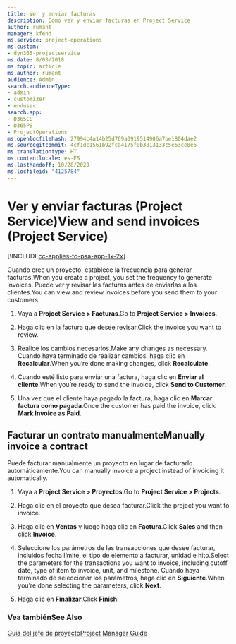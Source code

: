 ```yaml
---
title: Ver y enviar facturas
description: Cómo ver y enviar facturas en Project Service
author: rumant
manager: kfend
ms.service: project-operations
ms.custom:
- dyn365-projectservice
ms.date: 8/03/2018
ms.topic: article
ms.author: rumant
audience: Admin
search.audienceType:
- admin
- customizer
- enduser
search.app:
- D365CE
- D365PS
- ProjectOperations
ms.openlocfilehash: 27994c4a14b25d769a0919514906a7be1804dae2
ms.sourcegitcommit: 4cf1dc1561b92fca4175f0b3813133c5e63ce8e6
ms.translationtype: HT
ms.contentlocale: es-ES
ms.lasthandoff: 10/28/2020
ms.locfileid: "4125784"
---
```

# <a name="view-and-send-invoices-project-service"></a><span data-ttu-id="113ae-103">Ver y enviar facturas (Project Service)</span><span class="sxs-lookup"><span data-stu-id="113ae-103">View and send invoices (Project Service)</span></span>

[!INCLUDE[cc-applies-to-psa-app-1x-2x](../includes/cc-applies-to-psa-app-1x-2x.md)]

<span data-ttu-id="113ae-104">Cuando cree un proyecto, establece la frecuencia para generar facturas.</span><span class="sxs-lookup"><span data-stu-id="113ae-104">When you create a project, you set the frequency to generate invoices.</span></span> <span data-ttu-id="113ae-105">Puede ver y revisar las facturas antes de enviarlas a los clientes.</span><span class="sxs-lookup"><span data-stu-id="113ae-105">You can view and review invoices before you send them to your customers.</span></span>  
  
1.  <span data-ttu-id="113ae-106">Vaya a **Project Service > Facturas**.</span><span class="sxs-lookup"><span data-stu-id="113ae-106">Go to **Project Service > Invoices**.</span></span>  
  
2.  <span data-ttu-id="113ae-107">Haga clic en la factura que desee revisar.</span><span class="sxs-lookup"><span data-stu-id="113ae-107">Click the invoice you want to review.</span></span>  
  
3.  <span data-ttu-id="113ae-108">Realice los cambios necesarios.</span><span class="sxs-lookup"><span data-stu-id="113ae-108">Make any changes as necessary.</span></span> <span data-ttu-id="113ae-109">Cuando haya terminado de realizar cambios, haga clic en **Recalcular**.</span><span class="sxs-lookup"><span data-stu-id="113ae-109">When you’re done making changes, click **Recalculate**.</span></span>  
  
4.  <span data-ttu-id="113ae-110">Cuando esté listo para enviar una factura, haga clic en **Enviar al cliente**.</span><span class="sxs-lookup"><span data-stu-id="113ae-110">When you’re ready to send the invoice, click **Send to Customer**.</span></span>  
  
5.  <span data-ttu-id="113ae-111">Una vez que el cliente haya pagado la factura, haga clic en **Marcar factura como pagada**.</span><span class="sxs-lookup"><span data-stu-id="113ae-111">Once the customer has paid the invoice, click **Mark Invoice as Paid**.</span></span>  
  
## <a name="manually-invoice-a-contract"></a><span data-ttu-id="113ae-112">Facturar un contrato manualmente</span><span class="sxs-lookup"><span data-stu-id="113ae-112">Manually invoice a contract</span></span>  
 <span data-ttu-id="113ae-113">Puede facturar manualmente un proyecto en lugar de facturarlo automáticamente.</span><span class="sxs-lookup"><span data-stu-id="113ae-113">You can manually invoice a project instead of invoicing it automatically.</span></span>  
  
1.  <span data-ttu-id="113ae-114">Vaya a **Project Service > Proyectos**.</span><span class="sxs-lookup"><span data-stu-id="113ae-114">Go to **Project Service > Projects**.</span></span>  
  
2.  <span data-ttu-id="113ae-115">Haga clic en el proyecto que desea facturar.</span><span class="sxs-lookup"><span data-stu-id="113ae-115">Click the project you want to invoice.</span></span>  
  
3.  <span data-ttu-id="113ae-116">Haga clic en **Ventas** y luego haga clic en **Factura**.</span><span class="sxs-lookup"><span data-stu-id="113ae-116">Click **Sales** and then click **Invoice**.</span></span>  
  
4.  <span data-ttu-id="113ae-117">Seleccione los parámetros de las transacciones que desee facturar, incluidos fecha límite, el tipo de elemento a facturar, unidad e hito.</span><span class="sxs-lookup"><span data-stu-id="113ae-117">Select the parameters for the transactions you want to invoice, including cutoff date, type of item to invoice, unit, and milestone.</span></span> <span data-ttu-id="113ae-118">Cuando haya terminado de seleccionar los parámetros, haga clic en **Siguiente**.</span><span class="sxs-lookup"><span data-stu-id="113ae-118">When you’re done selecting the parameters, click **Next**.</span></span>  
  
5.  <span data-ttu-id="113ae-119">Haga clic en **Finalizar**.</span><span class="sxs-lookup"><span data-stu-id="113ae-119">Click **Finish**.</span></span>  
  
### <a name="see-also"></a><span data-ttu-id="113ae-120">Vea también</span><span class="sxs-lookup"><span data-stu-id="113ae-120">See Also</span></span>  
 [<span data-ttu-id="113ae-121">Guía del jefe de proyecto</span><span class="sxs-lookup"><span data-stu-id="113ae-121">Project Manager Guide</span></span>](../psa/project-manager-guide.md)
